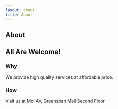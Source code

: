 ```yaml
---
layout: about
title: About
---
```


## About

## All Are Welcome!

### Why

We provide high quality services at affordable price.

### How

Visit us at Moi AV, Greenspan Mall Second Floor
